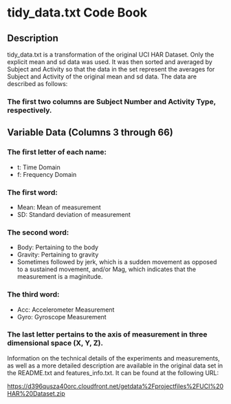 # tidy_data.txt Code Book

## Description
tidy_data.txt is a transformation of the original UCI HAR Dataset. Only the explicit mean and sd data was used. It was then sorted and averaged by Subject and Activity so that the data in the set represent the averages for Subject and Activity of the original mean and sd data. The data are described as follows:

### The first two columns are Subject Number and Activity Type, respectively.

## Variable Data (Columns 3 through 66)

### The first letter of each name:

* t: Time Domain
* f: Frequency Domain

### The first word:

* Mean: Mean of measurement
* SD: Standard deviation of measurement

### The second word:

* Body: Pertaining to the body
* Gravity: Pertaining to gravity
* Sometimes followed by jerk, which is a sudden movement as opposed to a sustained movement, and/or Mag, which indicates that the measurement is a maginitude.

### The third word:

* Acc: Accelerometer Measurement
* Gyro: Gyroscope Measurement

### The last letter pertains to the axis of measurement in three dimensional space (X, Y, Z).

Information on the technical details of the experiments and measurements, as well as a more detailed description are available in the original data set in the README.txt and features_info.txt. It can be found at the following URL:

https://d396qusza40orc.cloudfront.net/getdata%2Fprojectfiles%2FUCI%20HAR%20Dataset.zip


